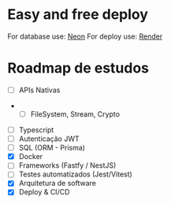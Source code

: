 # Easy and free deploy

For database use: [Neon](console.neon.tech)
For deploy use: [Render](dashboard.render.com)

# Roadmap de estudos

- [ ] APIs Nativas
- - [ ] FileSystem, Stream, Crypto
- [ ] Typescript
- [ ] Autenticação JWT
- [ ] SQL (ORM - Prisma)
- [x] Docker
- [ ] Frameworks (Fastfy / NestJS)
- [ ] Testes automatizados (Jest/Vitest)
- [x] Arquitetura de software
- [x] Deploy & CI/CD